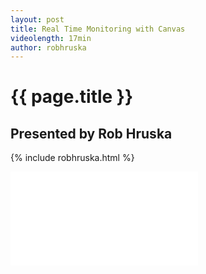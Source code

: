 ```yaml
---
layout: post
title: Real Time Monitoring with Canvas
videolength: 17min
author: robhruska
---
```


# {{ page.title }}

## Presented by Rob Hruska


{% include robhruska.html %}

<div class="fluid-width-video-wrapper"><iframe src="//www.youtube.com/embed/_5j2yE7JGLY" frameborder="0" allowfullscreen></iframe></div>

